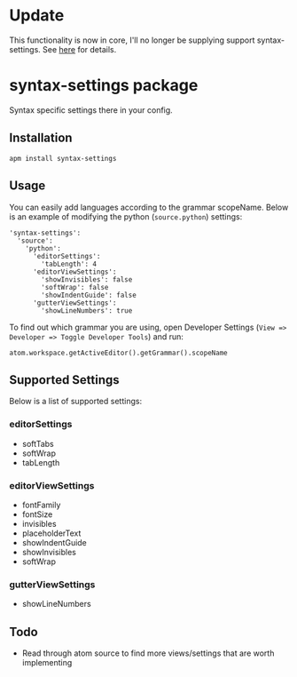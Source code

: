 # Update
This functionality is now in core, I'll no longer be supplying support syntax-settings. See [here](https://discuss.atom.io/t/different-tab-size-depending-on-language/1523/28?u=cam_stitt) for details.
# syntax-settings package

Syntax specific settings there in your config.

## Installation

```
apm install syntax-settings
```

## Usage

You can easily add languages according to the grammar scopeName. Below is an example of modifying the python (`source.python`) settings:

```
'syntax-settings':
  'source':
    'python':
      'editorSettings':
        'tabLength': 4
      'editorViewSettings':
        'showInvisibles': false
        'softWrap': false
        'showIndentGuide': false
      'gutterViewSettings':
        'showLineNumbers': true
```

To find out which grammar you are using, open Developer Settings (`View => Developer => Toggle Developer Tools`) and run:

```
atom.workspace.getActiveEditor().getGrammar().scopeName
```

## Supported Settings

Below is a list of supported settings:

### editorSettings
- softTabs
- softWrap
- tabLength

### editorViewSettings
- fontFamily
- fontSize
- invisibles
- placeholderText
- showIndentGuide
- showInvisibles
- softWrap

### gutterViewSettings
- showLineNumbers

## Todo

* Read through atom source to find more views/settings that are worth implementing
